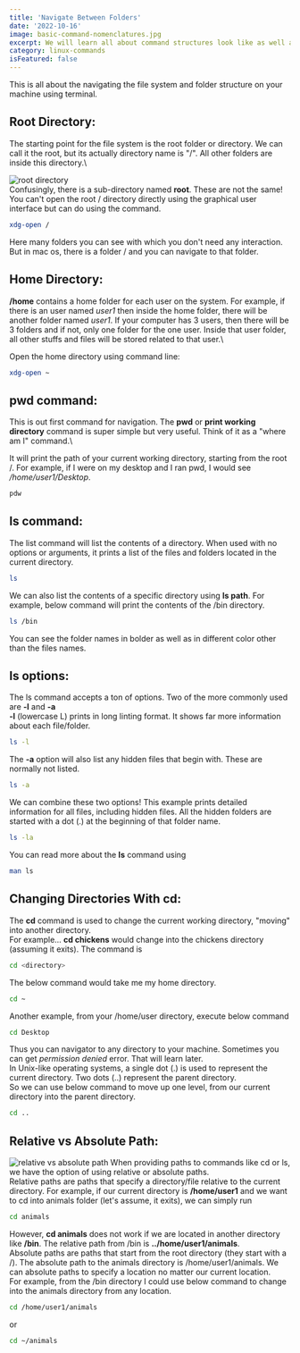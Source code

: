```yaml
---
title: 'Navigate Between Folders'
date: '2022-10-16'
image: basic-command-nomenclatures.jpg
excerpt: We will learn all about command structures look like as well as arguments and options. We also learn combining options and long form options and when what have to use! Also learn some commands.
category: linux-commands
isFeatured: false
---
```


This is all about the navigating the file system and folder structure on your machine using terminal.

## Root Directory:
The starting point for the file system is the root folder or directory. We can call it the root, but its actually directory name is "/". All other folders are inside this directory.\

![root directory](https://www.lifewire.com/thmb/t6yngduVCuJAbeGHTZFa2DQIWNI=/2200x1237/smart/filters:no_upscale()/What-is-a-root-folder-or-root-directory-2625989-aafb8d25a54146879a236236ab8ea6c0.png)
\
Confusingly, there is a sub-directory named **root**. These are not the same! You can't open the root / directory directly using the graphical user interface but can do using the command.

```bash
xdg-open /
```

Here many folders you can see with which you don't need any interaction. But in mac os, there is a folder / and you can navigate to that folder.

## Home Directory:
**/home** contains a home folder for each user on the system. For example, if there is an user named *user1* then inside the home folder, there will be another folder named *user1*. If your computer has 3 users, then there will be 3 folders and if not, only one folder for the one user. Inside that user folder, all other stuffs and files will be stored related to that user.\

Open the home directory using command line:
```bash
xdg-open ~
```

## **pwd** command:
This is out first command for navigation. The **pwd** or **print working directory** command is super simple but very useful. Think of it as a "where am I" command.\

It will print the path of your current working directory, starting from the root /.
For example, if I were on my desktop and I ran pwd, I would see */home/user1/Desktop*.
```bash
pdw
```

## **ls** command:
The list command will list the contents of a directory. When used with no options or arguments, it prints a list of the files and folders located in the current directory. 
```bash
ls
```
We can also list the contents of a specific directory using **ls path**. For example, below command will print the contents of the /bin directory.
```bash
ls /bin
```
You can see the folder names in bolder as well as in different color other than the files names.

## ls options:
The ls command accepts a ton of options. Two of the more commonly used are **-l** and **-a**\
**-l** (lowercase L) prints in long linting format. It shows far more information about each file/folder.
```bash
ls -l
```
The **-a** option will also list any hidden files that begin with. These are normally not listed.
```bash
ls -a
```
We can combine these two options! This example prints detailed information for all files, including hidden files. All the hidden folders are started with a dot (.) at the beginning of that folder name.
```bash
ls -la
```
You can read more about the **ls** command using
```bash
man ls
```

## Changing Directories With **cd**:
The **cd** command is used to change the current working directory, "moving" into another directory.\
For example... **cd chickens** would change into the chickens directory (assuming it exits). The command is
```bash
cd <directory>
```
The below command would take me my home directory.
```bash
cd ~
```
Another example, from your /home/user directory, execute below command
```bash
cd Desktop
```
Thus you can navigator to any directory to your machine. Sometimes you can get *permission denied* error. That will learn later.\
In Unix-like operating systems, a single dot (.) is used to represent the current directory. Two dots (..) represent the parent directory.\
So we can use below command to move up one level, from our current directory into the parent directory.
```bash
cd ..
```

## Relative vs Absolute Path:
![relative vs absolute path](https://linuxhandbook.com/content/images/2021/04/absolute-vs-relative-path-linux.png)
When providing paths to commands like cd or ls, we have the option of using relative or absolute paths.\
Relative paths are paths that specify a directory/file relative to the current directory. For example, if our current directory is **/home/user1** and we want to cd into animals folder (let's assume, it exits), we can simply run 
```bash
cd animals
```
However, **cd animals** does not work if we are located in another directory like **/bin**. The relative path from /bin is **../home/user1/animals**.\
Absolute paths are paths that start from the root directory (they start with a /). The absolute path to the animals directory is /home/user1/animals. We can absolute paths to specify a location no matter our current location.\
For example, from the /bin directory I could use below command to change into the animals directory from any location.
```bash
cd /home/user1/animals
```
or
```bash
cd ~/animals
```